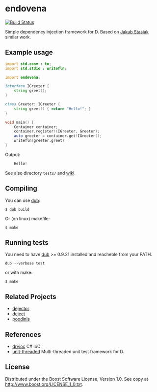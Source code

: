 # endovena
[![Build Status](https://travis-ci.org/o3o/endovena.svg)](https://travis-ci.org/o3o/endovena)

Simple dependency injection framework for D. Based on [Jakub Stasiak](https://github.com/jstasiak/dejector) similar work. 

## Example usage
``` d
import std.conv : to;
import std.stdio : writefln;

import endovena;

interface IGreeter {
    string greet();
}

class Greeter: IGreeter {
    string greet() { return "Hello!"; }
}

void main() {
    Container container;
    container.register!(IGreeter, Greeter);
    auto greeter = container.get!IGreeter();
    writefln(greeter.greet)
}
```

Output:
``` d
    Hello!
```
See also directory `tests/` and [wiki](https://github.com/o3o/endovena/wiki).

## Compiling
You can use [dub](https://github.com/rejectedsoftware/dub): 
```
$ dub build
```

Or (on linux) makefile:
```
$ make
```

## Running tests
You need to have [dub](https://github.com/rejectedsoftware/dub)  >= 0.9.21 installed and reacheble from your PATH.

```
dub --verbose test
```
or with make:
```
$ make
```

## Related Projects
* [dejector](https://github.com/jstasiak/dejector)
* [deject](https://github.com/bgertzfield/deject)
* [poodinis](https://github.com/mbierlee/poodinis)

## References
* [dryioc](https://bitbucket.org/dadhi/dryioc) C# IoC 
* [unit-threaded](https://github.com/atilaneves/unit-threaded) Multi-threaded unit test framework for D.

## License
Distributed under the Boost Software License, Version 1.0.
See copy at http://www.boost.org/LICENSE_1_0.txt.
